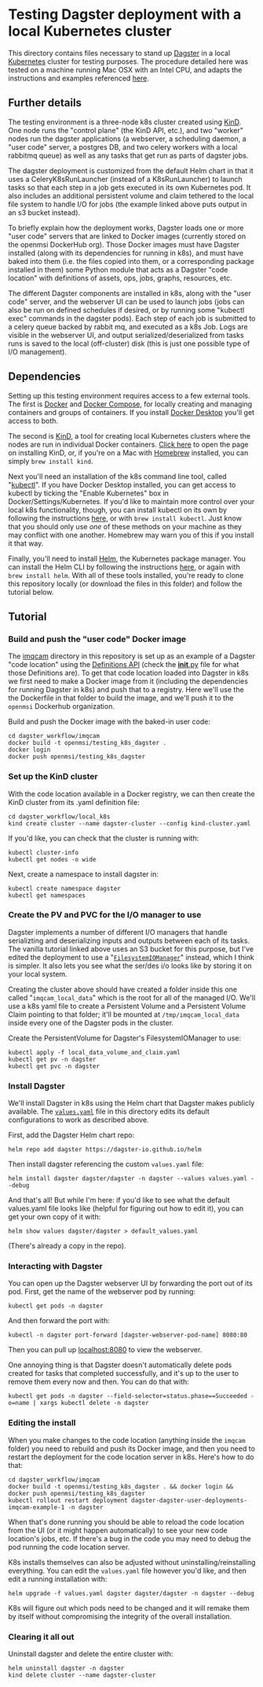 # Testing Dagster deployment with a local Kubernetes cluster

This directory contains files necessary to stand up [Dagster](https://dagster.io/) in a local [Kubernetes](https://kubernetes.io/) cluster for testing purposes. The procedure detailed here was tested on a machine running Mac OSX with an Intel CPU, and adapts the instructions and examples referenced [here](https://docs.dagster.io/deployment/guides/kubernetes/deploying-with-helm).

## Further details

The testing environment is a three-node k8s cluster created using [KinD](https://kind.sigs.k8s.io/). One node runs the "control plane" (the KinD API, etc.), and two "worker" nodes run the dagster applications (a webserver, a scheduling daemon, a "user code" server, a postgres DB, and two celery workers with a local rabbitmq queue) as well as any tasks that get run as parts of dagster jobs.

The dagster deployment is customized from the default Helm chart in that it uses a CeleryK8sRunLauncher (instead of a K8sRunLauncher) to launch tasks so that each step in a job gets executed in its own Kubernetes pod. It also includes an additional persistent volume and claim tethered to the local file system to handle I/O for jobs (the example linked above puts output in an s3 bucket instead).

To briefly explain how the deployment works, Dagster loads one or more "user code" servers that are linked to Docker images (currently stored on the openmsi DockerHub org). Those Docker images must have Dagster installed (along with its dependencies for running in k8s), and must have baked into them (i.e. the files copied into them, or a corresponding package installed in them) some Python module that acts as a Dagster "code location" with definitions of assets, ops, jobs, graphs, resources, etc. 

The different Dagster components are installed in k8s, along with the "user code" server, and the webserver UI can be used to launch jobs (jobs can also be run on defined schedules if desired, or by running some "kubectl exec" commands in the dagster pods). Each step of each job is submitted to a celery queue backed by rabbit mq, and executed as a k8s Job. Logs are visible in the webserver UI, and output serialized/deserialized from tasks runs is saved to the local (off-cluster) disk (this is just one possible type of I/O management).

## Dependencies

Setting up this testing environment requires access to a few external tools. The first is [Docker](https://www.docker.com/) and [Docker Compose](https://docs.docker.com/compose/), for locally creating and managing containers and groups of containers. If you install [Docker Desktop](https://www.docker.com/products/docker-desktop/) you'll get access to both.

The second is [KinD](https://kind.sigs.k8s.io/), a tool for creating local Kubernetes clusters where the nodes are run in individual Docker containers. [Click here](https://kind.sigs.k8s.io/docs/user/quick-start/#installation) to open the page on installing KinD, or, if you're on a Mac with [Homebrew](https://brew.sh/) installed, you can simply `brew install kind`.

Next you'll need an installation of the k8s command line tool, called "[kubectl](https://kubernetes.io/docs/reference/kubectl/)". If you have Docker Desktop installed, you can get access to kubectl by ticking the "Enable Kubernetes" box in Docker/Settings/Kubernetes. If you'd like to maintain more control over your local k8s functionality, though, you can install kubectl on its own by following the instructions [here](https://kubernetes.io/docs/tasks/tools/), or with `brew install kubectl`. Just know that you should only use *one* of these methods on your machine as they may conflict with one another. Homebrew may warn you of this if you install it that way.

Finally, you'll need to install [Helm](https://helm.sh/), the Kubernetes package manager. You can install the Helm CLI by following the instructions [here](https://helm.sh/docs/intro/install/), or again with `brew install helm`. With all of these tools installed, you're ready to clone this repository locally (or download the files in this folder) and follow the tutorial below. 

## Tutorial

### Build and push the "user code" Docker image

The [imqcam](../imqcam/) directory in this repository is set up as an example of a Dagster "code location" using the [Definitions API](https://docs.dagster.io/_apidocs/definitions) (check the [__init__.py](../imqcam/__init__.py) file for what those Definitions are). To get that code location loaded into Dagster in k8s we first need to make a Docker image from it (including the dependencies for running Dagster in k8s) and push that to a registry. Here we'll use the the Dockerfile in that folder to build the image, and we'll push it to the `openmsi` Dockerhub organization.

Build and push the Docker image with the baked-in user code:

    cd dagster_workflow/imqcam
    docker build -t openmsi/testing_k8s_dagster .
    docker login
    docker push openmsi/testing_k8s_dagster

### Set up the KinD cluster

With the code location available in a Docker registry, we can then create the KinD cluster from its .yaml definition file:

    cd dagster_workflow/local_k8s
    kind create cluster --name dagster-cluster --config kind-cluster.yaml

If you'd like, you can check that the cluster is running with:

    kubectl cluster-info
    kubectl get nodes -o wide

Next, create a namespace to install dagster in:

    kubectl create namespace dagster
    kubectl get namespaces

### Create the PV and PVC for the I/O manager to use

Dagster implements a number of different I/O managers that handle serializting and deserializing inputs and outputs between each of its tasks. The vanilla tutorial linked above uses an S3 bucket for this purpose, but I've edited the deployment to use a "[`FilesystemIOManager`](https://docs.dagster.io/_apidocs/io-managers#dagster.FilesystemIOManager)" instead, which I think is simpler. It also lets you see what the ser/des i/o looks like by storing it on your local system.

Creating the cluster above should have created a folder inside this one called "`imqcam_local_data`" which is the root for all of the managed I/O. We'll use a k8s yaml file to create a Persistent Volume and a Persistent Volume Claim pointing to that folder; it'll be mounted at `/tmp/imqcam_local_data` inside every one of the Dagster pods in the cluster. 

Create the PersistentVolume for Dagster's FilesystemIOManager to use:

    kubectl apply -f local_data_volume_and_claim.yaml
    kubectl get pv -n dagster
    kubectl get pvc -n dagster

### Install Dagster

We'll install Dagster in k8s using the Helm chart that Dagster makes publicly available. The [`values.yaml`](./values.yaml) file in this directory edits its default configurations to work as described above.

First, add the Dagster Helm chart repo:

    helm repo add dagster https://dagster-io.github.io/helm

Then install dagster referencing the custom `values.yaml` file:

    helm install dagster dagster/dagster -n dagster --values values.yaml --debug

And that's all! But while I'm here: if you'd like to see what the default values.yaml file looks like (helpful for figuring out how to edit it), you can get your own copy of it with:

    helm show values dagster/dagster > default_values.yaml

(There's already a copy in the repo).

### Interacting with Dagster

You can open up the Dagster webserver UI by forwarding the port out of its pod. First, get the name of the webserver pod by running:

    kubectl get pods -n dagster

And then forward the port with:

    kubectl -n dagster port-forward [dagster-webserver-pod-name] 8080:80

Then you can pull up [localhost:8080](http://localhost:8080/) to view the webserver.

One annoying thing is that Dagster doesn't automatically delete pods created for tasks that completed successfully, and it's up to the user to remove them every now and then. You can do that with:

    kubectl get pods -n dagster --field-selector=status.phase==Succeeded -o=name | xargs kubectl delete -n dagster

### Editing the install

When you make changes to the code location (anything inside the `imqcam` folder) you need to rebuild and push its Docker image, and then you need to restart the deployment for the code location server in k8s. Here's how to do that:

    cd dagster_workflow/imqcam
    docker build -t openmsi/testing_k8s_dagster . && docker login && docker push openmsi/testing_k8s_dagster
    kubectl rollout restart deployment dagster-dagster-user-deployments-imqcam-example-1 -n dagster

When that's done running you should be able to reload the code location from the UI (or it might happen automatically) to see your new code location's jobs, etc. If there's a bug in the code you may need to debug the pod running the code location server.

K8s installs themselves can also be adjusted without uninstalling/reinstalling everything. You can edit the `values.yaml` file however you'd like, and then edit a running installation with:

    helm upgrade -f values.yaml dagster dagster/dagster -n dagster --debug

K8s will figure out which pods need to be changed and it will remake them by itself without compromising the integrity of the overall installation.

### Clearing it all out

Uninstall dagster and delete the entire cluster with:

    helm uninstall dagster -n dagster
    kind delete cluster --name dagster-cluster
